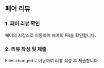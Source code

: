 ## 페어 리뷰

### 1. 페어 리뷰 확인

페어의 저장소로 이동하여 페어의 PR을 확인합니다.

### 2. 리뷰 작성 및 제출

Files changed로 이동하여 리뷰 작성 후 제출합니다.
